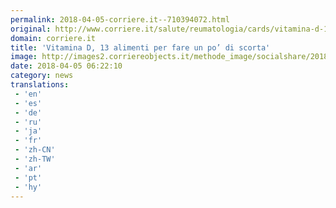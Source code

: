 ```yaml
---
permalink: 2018-04-05-corriere.it--710394072.html
original: http://www.corriere.it/salute/reumatologia/cards/vitamina-d-13-alimenti-che-contengono/che-cos-vitamina-d_principale.shtml
domain: corriere.it
title: 'Vitamina D, 13 alimenti per fare un po’ di scorta'
image: http://images2.corriereobjects.it/methode_image/socialshare/2018/04/03/fc210ec2-37e0-11e8-8e5f-085098492e12.jpg
date: 2018-04-05 06:22:10
category: news
translations: 
 - 'en'
 - 'es'
 - 'de'
 - 'ru'
 - 'ja'
 - 'fr'
 - 'zh-CN'
 - 'zh-TW'
 - 'ar'
 - 'pt'
 - 'hy'
---
```


